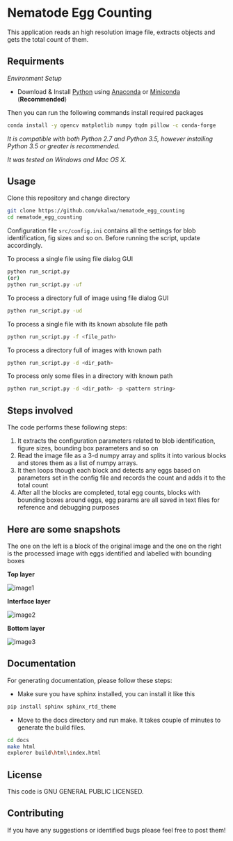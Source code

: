 Nematode Egg Counting
=====================

This application reads an high resolution image file, extracts objects and
gets the total count of them.

Requirments
-----------

*Environment Setup*

-   Download & Install [Python] using [Anaconda] or [Miniconda] 
(**Recommended**)

Then you can run the following commands install required packages
```bash
conda install -y opencv matplotlib numpy tqdm pillow -c conda-forge
```
*It is compatible with both Python 2.7 and Python 3.5, however installing Python 3.5 or greater is recommended.*

*It was tested on Windows and Mac OS X.*

Usage
------
Clone this repository and change directory
```bash
git clone https://github.com/ukalwa/nematode_egg_counting
cd nematode_egg_counting
```

Configuration file `src/config.ini` contains all the settings for blob 
identification, fig sizes and so on. Before running the script, update 
accordingly.

To process a single file using file dialog GUI
```bash
python run_script.py
(or)
python run_script.py -uf
```
To process a directory full of image using file dialog GUI
```bash
python run_script.py -ud
```
To process a single file with its known absolute file path
```bash
python run_script.py -f <file_path>
```
To process a directory full of images with known path
```bash
python run_script.py -d <dir_path>
```
To process only some files in a directory with known path
```bash
python run_script.py -d <dir_path> -p <pattern string>
```



Steps involved
--------------

The code performs these following steps:

1. It extracts the configuration parameters related to blob 
identification, figure sizes, bounding box parameters and so on
2. Read the image file as a 3-d numpy array and splits it into 
various blocks and stores them as a list of numpy arrays.
3. It then loops though each block and detects any eggs based on 
parameters set in the config file and records the count and adds it to
the total count
4. After all the blocks are completed, total egg counts, blocks with
bounding boxes around eggs, egg params are all saved in text files
for reference and debugging purposes

Here are some snapshots
------------------------
The one on the left is a block of the original image and the one on the right 
is the processed image with eggs identified and labelled with bounding boxes
 
**Top layer**

![image1]

**Interface layer**

![image2]

**Bottom layer**

![image3]

Documentation
----------------

For generating documentation, please follow these steps:
* Make sure you have sphinx installed, you can install it like this
```bash
pip install sphinx sphinx_rtd_theme
```
* Move to the docs directory and run make. It takes couple of minutes to \
generate the build files.
```bash
cd docs
make html
explorer build\html\index.html
```

License
---------

This code is GNU GENERAL PUBLIC LICENSED.

Contributing
-------------

If you have any suggestions or identified bugs please feel free to post
them!

  [OpenCV 3.1.0]: http://opencv.org/downloads.html
  [Python]: https://www.python.org/downloads/
  [numpy]: https://www.scipy.org/scipylib/download.html
  [matplotlib]: https://matplotlib.org/
  [Anaconda]: https://www.anaconda.com/download/
  [Miniconda]: https://conda.io/miniconda.html
  [image1]: Images/Picture1.jpg
  [image2]: Images/Picture2.jpg
  [image3]: Images/Picture3.jpg

